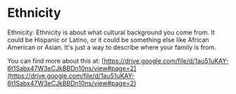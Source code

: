 # Ethnicity
Ethnicity: Ethnicity is about what cultural background you come from. It could be Hispanic or Latino, or it could be something else like African American or Asian. It's just a way to describe where your family is from.

You can find more about this at: [https://drive.google.com/file/d/1au51uKAY-6t1Sabx47W3eCJkBBDn10ns/view#page=2](https://drive.google.com/file/d/1au51uKAY-6t1Sabx47W3eCJkBBDn10ns/view#page=2)
